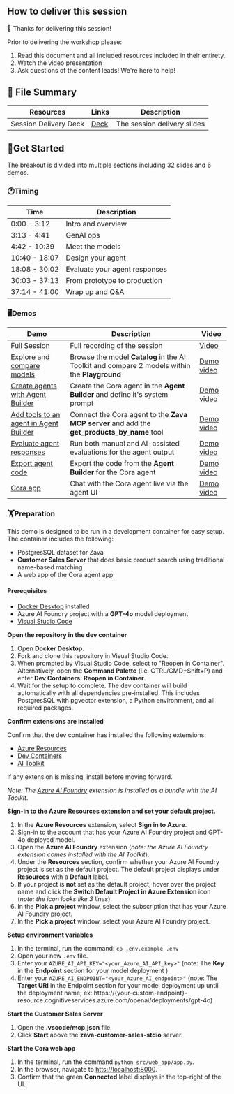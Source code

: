 ## How to deliver this session

🥇 Thanks for delivering this session!

Prior to delivering the workshop please:

1.  Read this document and all included resources included in their entirety.
2.  Watch the video presentation
3.  Ask questions of the content leads! We're here to help!


## 📁 File Summary

| Resources          | Links                            | Description |
|-------------------|----------------------------------|-------------------|
| Session Delivery Deck     |  [Deck](https://aka.ms/) | The session delivery slides |



## 🚀Get Started

The breakout is divided into multiple sections including 32 slides and 6 demos.

### 🕐Timing

| Time        | Description 
--------------|-------------
0:00 - 3:12   | Intro and overview
3:13 - 4:41   | GenAI ops
4:42 - 10:39   | Meet the models
10:40 - 18:07   | Design your agent
18:08 - 30:02   | Evaluate your agent responses
30:03 - 37:13   | From prototype to production
37:14 - 41:00  | Wrap up and Q&A

### 🖥️Demos

| Demo        | Description | Video 
--------------|-------------|-------------
Full Session | Full recording of the session | [Video](https://assetsmanagement952e.blob.core.windows.net/assets/BRK441%20Build%20and%20launch%20AI%20agents%20fast%20with%20GitHub%20Models%20and%20Azure%20AI%20Foundry/full-session_V1.0.mp4)
[Explore and compare models](/docs/demos/explore-compare-models.md)   | Browse the model **Catalog** in the AI Toolkit and compare 2 models within the **Playground** | [Demo video](https://assetsmanagement952e.blob.core.windows.net/assets/BRK441%20Build%20and%20launch%20AI%20agents%20fast%20with%20GitHub%20Models%20and%20Azure%20AI%20Foundry/demo-explore-compare-models_V1.0.mp4)
[Create agents with Agent Builder](/docs/demos/create-agents.md)   | Create the Cora agent in the **Agent Builder** and define it's system prompt |  [Demo video](https://assetsmanagement952e.blob.core.windows.net/assets/BRK441%20Build%20and%20launch%20AI%20agents%20fast%20with%20GitHub%20Models%20and%20Azure%20AI%20Foundry/demo-agent-builder_V1.0.mp4)
[Add tools to an agent in Agent Builder](/docs/demos/add-tools.md)   | Connect the Cora agent to the **Zava MCP server** and add the **get_products_by_name** tool | [Demo video](https://assetsmanagement952e.blob.core.windows.net/assets/BRK441%20Build%20and%20launch%20AI%20agents%20fast%20with%20GitHub%20Models%20and%20Azure%20AI%20Foundry/demo-add-tools_V1.0.mp4)
[Evaluate agent responses](/docs/demos/evaluate-agent-responses.md)   | Run both manual and AI-assisted evaluations for the agent output | [Demo video](https://assetsmanagement952e.blob.core.windows.net/assets/BRK441%20Build%20and%20launch%20AI%20agents%20fast%20with%20GitHub%20Models%20and%20Azure%20AI%20Foundry/demo-evaluation_V1.0.mp4)
[Export agent code](/docs/demos/export-agent-code.md)   | Export the code from the **Agent Builder** for the Cora agent | [Demo video](https://assetsmanagement952e.blob.core.windows.net/assets/BRK441%20Build%20and%20launch%20AI%20agents%20fast%20with%20GitHub%20Models%20and%20Azure%20AI%20Foundry/demo-export-code_V1.0.mp4)
[Cora app](/docs/demos/cora-app.md)   | Chat with the Cora agent live via the agent UI | [Demo video](https://assetsmanagement952e.blob.core.windows.net/assets/BRK441%20Build%20and%20launch%20AI%20agents%20fast%20with%20GitHub%20Models%20and%20Azure%20AI%20Foundry/demo-cora-app_V1.0.mp4)

### 🏋️Preparation
This demo is designed to be run in a development container for easy setup. The container includes the following:
- PostgresSQL dataset for Zava
- **Customer Sales Server** that does basic product search using traditional name-based matching
- A web app of the Cora agent app

#### Prerequisites
- [Docker Desktop](https://www.docker.com/products/docker-desktop/) installed
- Azure AI Foundry project with a **GPT-4o** model deployment
- [Visual Studio Code](https://code.visualstudio.com)

**Open the repository in the dev container**

1. Open **Docker Desktop**.
1. Fork and clone this repository in Visual Studio Code.
1. When prompted by Visual Studio Code, select to "Reopen in Container". Alternatively, open the **Command Palette** (i.e. CTRL/CMD+Shift+P) and enter **Dev Containers: Reopen in Container**.
1. Wait for the setup to complete. The dev container will build automatically with all dependencies pre-installed. This includes PostgresSQL with pgvector extension, a Python environment, and all required packages.

**Confirm extensions are installed**

Confirm that the dev container has installed the following extensions:
- [Azure Resources](https://marketplace.visualstudio.com/items?itemName=ms-azuretools.vscode-azureresourcegroups)
- [Dev Containers](https://marketplace.visualstudio.com/items?itemName=ms-vscode-remote.remote-containers)
- [AI Toolkit](https://aka.ms/AIToolkit)

If any extension is missing, install before moving forward.

*Note: The [Azure AI Foundry](https://marketplace.visualstudio.com/items?itemName=TeamsDevApp.vscode-ai-foundry) extension is installed as a bundle with the AI Toolkit*.

**Sign-in to the Azure Resources extension and set your default project.**

1. In the **Azure Resources** extension, select **Sign in to Azure**.
1. Sign-in to the account that has your Azure AI Foundry project and GPT-4o deployed model.
1. Open the **Azure AI Foundry** extension (*note: the Azure AI Foundry extension comes installed with the AI Toolkit*).
1. Under the **Resources** section, confirm whether your Azure AI Foundry project is set as the default project. The default project displays under **Resources** with a **Default** label.
1. If your project is **not** set as the default project, hover over the project name and click the **Switch Default Project in Azure Extension** icon (*note: the icon looks like 3 lines*).
1. In the **Pick a project** window, select the subscription that has your Azure AI Foundry project.
1. In the **Pick a project** window, select your Azure AI Foundry project.

**Setup environment variables**
1. In the terminal, run the command: `cp .env.example .env`
1. Open your new `.env` file.
1. Enter your `AZURE_AI_API_KEY="<your_Azure_AI_API_key>"` (note: The **Key** in the **Endpoint** section for your model deployment )
1. Enter your `AZURE_AI_ENDPOINT="<your_Azure_AI_endpoint>"` (note: The **Target URI** in the Endpoint section for your model deployment up until the deployment name; ex: https://{your-custom-endpoint}-resource.cognitiveservices.azure.com/openai/deployments/gpt-4o)

**Start the Customer Sales Server**

1. Open the **.vscode/mcp.json** file.
1. Click **Start** above the **zava-customer-sales-stdio** server.

**Start the Cora web app**

1. In the terminal, run the command `python src/web_app/app.py`.
1. In the browser, navigate to [htts://localhost:8000](http://localhost:8000).
1. Confirm that the green **Connected** label displays in the top-right of the UI.